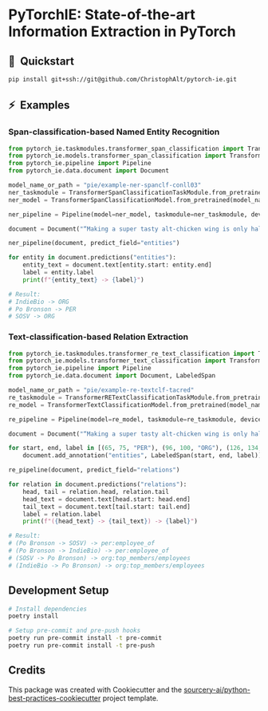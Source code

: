 # PyTorchIE: State-of-the-art Information Extraction in PyTorch

## 🚀&nbsp;&nbsp;Quickstart

```sh
pip install git+ssh://git@github.com/ChristophAlt/pytorch-ie.git
```
## ⚡&nbsp;&nbsp;Examples

### Span-classification-based Named Entity Recognition

```python
from pytorch_ie.taskmodules.transformer_span_classification import TransformerSpanClassificationTaskModule
from pytorch_ie.models.transformer_span_classification import TransformerSpanClassificationModel
from pytorch_ie.pipeline import Pipeline
from pytorch_ie.data.document import Document

model_name_or_path = "pie/example-ner-spanclf-conll03"
ner_taskmodule = TransformerSpanClassificationTaskModule.from_pretrained(model_name_or_path)
ner_model = TransformerSpanClassificationModel.from_pretrained(model_name_or_path)

ner_pipeline = Pipeline(model=ner_model, taskmodule=ner_taskmodule, device=-1)

document = Document("“Making a super tasty alt-chicken wing is only half of it,” said Po Bronson, general partner at SOSV and managing director of IndieBio.")

ner_pipeline(document, predict_field="entities")

for entity in document.predictions("entities"):
    entity_text = document.text[entity.start: entity.end]
    label = entity.label
    print(f"{entity_text} -> {label}")

# Result:
# IndieBio -> ORG
# Po Bronson -> PER
# SOSV -> ORG
```

### Text-classification-based Relation Extraction

```python
from pytorch_ie.taskmodules.transformer_re_text_classification import TransformerRETextClassificationTaskModule
from pytorch_ie.models.transformer_text_classification import TransformerTextClassificationModel
from pytorch_ie.pipeline import Pipeline
from pytorch_ie.data.document import Document, LabeledSpan

model_name_or_path = "pie/example-re-textclf-tacred"
re_taskmodule = TransformerRETextClassificationTaskModule.from_pretrained(model_name_or_path)
re_model = TransformerTextClassificationModel.from_pretrained(model_name_or_path)

re_pipeline = Pipeline(model=re_model, taskmodule=re_taskmodule, device=-1)

document = Document("“Making a super tasty alt-chicken wing is only half of it,” said Po Bronson, general partner at SOSV and managing director of IndieBio.")

for start, end, label in [(65, 75, "PER"), (96, 100, "ORG"), (126, 134, "ORG")]:
    document.add_annotation("entities", LabeledSpan(start, end, label))

re_pipeline(document, predict_field="relations")

for relation in document.predictions("relations"):
    head, tail = relation.head, relation.tail
    head_text = document.text[head.start: head.end]
    tail_text = document.text[tail.start: tail.end]
    label = relation.label
    print(f"({head_text} -> {tail_text}) -> {label}")

# Result:
# (Po Bronson -> SOSV) -> per:employee_of
# (Po Bronson -> IndieBio) -> per:employee_of
# (SOSV -> Po Bronson) -> org:top_members/employees
# (IndieBio -> Po Bronson) -> org:top_members/employees
```

## Development Setup
```sh
# Install dependencies
poetry install

# Setup pre-commit and pre-push hooks
poetry run pre-commit install -t pre-commit
poetry run pre-commit install -t pre-push
```

## Credits
This package was created with Cookiecutter and the [sourcery-ai/python-best-practices-cookiecutter](https://github.com/sourcery-ai/python-best-practices-cookiecutter) project template.
